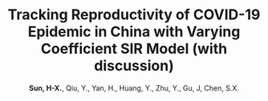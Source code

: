 ---
title: "Tracking Reproductivity of COVID-19 Epidemic in China with Varying Coefficient SIR Model (with discussion)"
collection: publications
author: <strong>Sun, H-X.</strong>, Qiu, Y., Yan, H., Huang, Y., Zhu, Y., Gu, J, Chen, S.X.
conf: 'Journal of Data Science'
year: 2020
codeurl: https://github.com/sun-haoxuan/vSIR
paperurl: /publications/papers/2020_JDS.pdf
additional: true
---